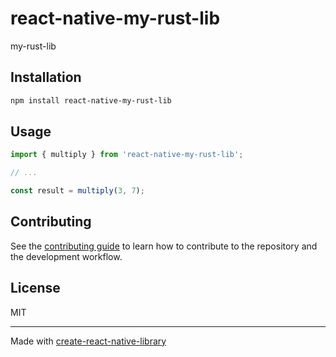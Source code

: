 # react-native-my-rust-lib

my-rust-lib

## Installation

```sh
npm install react-native-my-rust-lib
```

## Usage


```js
import { multiply } from 'react-native-my-rust-lib';

// ...

const result = multiply(3, 7);
```

## Contributing

See the [contributing guide](CONTRIBUTING.md) to learn how to contribute to the repository and the development workflow.

## License

MIT

---

Made with [create-react-native-library](https://github.com/callstack/react-native-builder-bob)
